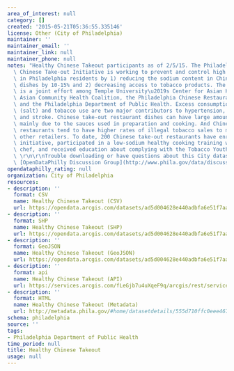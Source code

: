 ```yaml
---
area_of_interest: null
category: []
created: '2015-05-21T05:36:55.335146'
license: Other (City of Philadelphia)
maintainer: ''
maintainer_email: ''
maintainer_link: null
maintainer_phone: null
notes: "Healthy Chinese Takeout participants as of 2/5/15. The Philadelphia Healthy\
  \ Chinese Take-out Initiative is working to prevent and control high blood pressure\
  \ in Philadelphia residents by 1) reducing the sodium content in Chinese take-out\
  \ dishes by 10-15% and 2) decreasing access to tobacco products. The initiative\
  \ is a joint effort among Temple University\u2019s Center for Asian Health, the\
  \ Asian Community Health Coalition, the Philadelphia Chinese Restaurant Association,\
  \ and the Philadelphia Department of Public Health. Excess consumption of sodium\
  \ (salt) and tobacco use are two major contributors to hypertension, heart disease\
  \ and stroke. Chinese take-out restaurant dishes can have large amounts of sodium\
  \ mainly due to the sauces used in preparation and cooking. And Chinese take-out\
  \ restaurants tend to have higher rates of illegal tobacco sales to minors than\
  \ other retailers. To date, 200 Chinese take-out restaurants have enrolled in the\
  \ initiative, participated in a low-sodium healthy cooking training with a professional\
  \ chef, and received education about complying with the Tobacco Youth Sales Law.\
  \ \r\n\r\nTrouble downloading or have questions about this City dataset? Visit the\
  \ [OpenDataPhilly Discussion Group](http://www.phila.gov/data/discuss/)"
opendataphilly_rating: null
organization: City of Philadelphia
resources:
- description: ''
  format: CSV
  name: Healthy Chinese Takeout (CSV)
  url: https://opendata.arcgis.com/datasets/ad5d004628e440adbfa6e51f7aa5d461_0.csv
- description: ''
  format: SHP
  name: Healthy Chinese Takeout (SHP)
  url: https://opendata.arcgis.com/datasets/ad5d004628e440adbfa6e51f7aa5d461_0.zip
- description: ''
  format: GeoJSON
  name: Healthy Chinese Takeout (GeoJSON)
  url: https://opendata.arcgis.com/datasets/ad5d004628e440adbfa6e51f7aa5d461_0.geojson
- description: ''
  format: api
  name: Healthy Chinese Takeout (API)
  url: https://services.arcgis.com/fLeGjb7u4uXqeF9q/arcgis/rest/services/Health_Chi_Takeout/FeatureServer/0/query?outFields=*&where=1%3D1
- description: ''
  format: HTML
  name: Healthy Chinese Takeout (Metadata)
  url: http://metadata.phila.gov/#home/datasetdetails/555d710ffc0eee467ebcedd8/representationdetails/555d7150e23ac33e7ed09122/
schema: philadelphia
source: ''
tags:
- Philadelphia Department of Public Health
time_period: null
title: Healthy Chinese Takeout
usage: null
---
```

